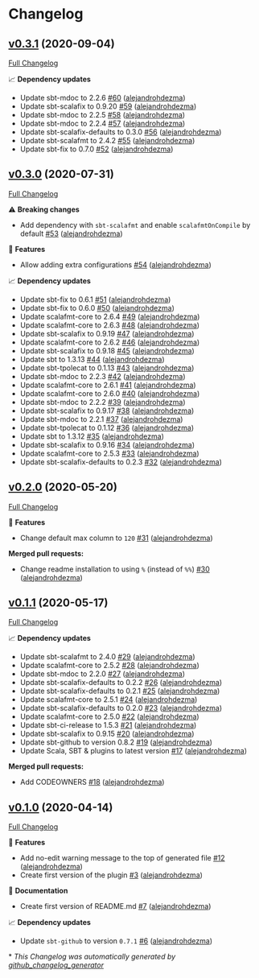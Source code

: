 # Changelog

## [v0.3.1](https://github.com/alejandrohdezma/sbt-scalafmt-defaults/tree/v0.3.1) (2020-09-04)

[Full Changelog](https://github.com/alejandrohdezma/sbt-scalafmt-defaults/compare/v0.3.0...v0.3.1)

📈 **Dependency updates**

- Update sbt-mdoc to 2.2.6 [\#60](https://github.com/alejandrohdezma/sbt-scalafmt-defaults/pull/60) ([alejandrohdezma](https://github.com/alejandrohdezma))
- Update sbt-scalafix to 0.9.20 [\#59](https://github.com/alejandrohdezma/sbt-scalafmt-defaults/pull/59) ([alejandrohdezma](https://github.com/alejandrohdezma))
- Update sbt-mdoc to 2.2.5 [\#58](https://github.com/alejandrohdezma/sbt-scalafmt-defaults/pull/58) ([alejandrohdezma](https://github.com/alejandrohdezma))
- Update sbt-mdoc to 2.2.4 [\#57](https://github.com/alejandrohdezma/sbt-scalafmt-defaults/pull/57) ([alejandrohdezma](https://github.com/alejandrohdezma))
- Update sbt-scalafix-defaults to 0.3.0 [\#56](https://github.com/alejandrohdezma/sbt-scalafmt-defaults/pull/56) ([alejandrohdezma](https://github.com/alejandrohdezma))
- Update sbt-scalafmt to 2.4.2 [\#55](https://github.com/alejandrohdezma/sbt-scalafmt-defaults/pull/55) ([alejandrohdezma](https://github.com/alejandrohdezma))
- Update sbt-fix to 0.7.0 [\#52](https://github.com/alejandrohdezma/sbt-scalafmt-defaults/pull/52) ([alejandrohdezma](https://github.com/alejandrohdezma))

## [v0.3.0](https://github.com/alejandrohdezma/sbt-scalafmt-defaults/tree/v0.3.0) (2020-07-31)

[Full Changelog](https://github.com/alejandrohdezma/sbt-scalafmt-defaults/compare/v0.2.0...v0.3.0)

⚠️ **Breaking changes**

- Add dependency with `sbt-scalafmt` and enable `scalafmtOnCompile` by default [\#53](https://github.com/alejandrohdezma/sbt-scalafmt-defaults/pull/53) ([alejandrohdezma](https://github.com/alejandrohdezma))

🚀 **Features**

- Allow adding extra configurations [\#54](https://github.com/alejandrohdezma/sbt-scalafmt-defaults/pull/54) ([alejandrohdezma](https://github.com/alejandrohdezma))

📈 **Dependency updates**

- Update sbt-fix to 0.6.1 [\#51](https://github.com/alejandrohdezma/sbt-scalafmt-defaults/pull/51) ([alejandrohdezma](https://github.com/alejandrohdezma))
- Update sbt-fix to 0.6.0 [\#50](https://github.com/alejandrohdezma/sbt-scalafmt-defaults/pull/50) ([alejandrohdezma](https://github.com/alejandrohdezma))
- Update scalafmt-core to 2.6.4 [\#49](https://github.com/alejandrohdezma/sbt-scalafmt-defaults/pull/49) ([alejandrohdezma](https://github.com/alejandrohdezma))
- Update scalafmt-core to 2.6.3 [\#48](https://github.com/alejandrohdezma/sbt-scalafmt-defaults/pull/48) ([alejandrohdezma](https://github.com/alejandrohdezma))
- Update sbt-scalafix to 0.9.19 [\#47](https://github.com/alejandrohdezma/sbt-scalafmt-defaults/pull/47) ([alejandrohdezma](https://github.com/alejandrohdezma))
- Update scalafmt-core to 2.6.2 [\#46](https://github.com/alejandrohdezma/sbt-scalafmt-defaults/pull/46) ([alejandrohdezma](https://github.com/alejandrohdezma))
- Update sbt-scalafix to 0.9.18 [\#45](https://github.com/alejandrohdezma/sbt-scalafmt-defaults/pull/45) ([alejandrohdezma](https://github.com/alejandrohdezma))
- Update sbt to 1.3.13 [\#44](https://github.com/alejandrohdezma/sbt-scalafmt-defaults/pull/44) ([alejandrohdezma](https://github.com/alejandrohdezma))
- Update sbt-tpolecat to 0.1.13 [\#43](https://github.com/alejandrohdezma/sbt-scalafmt-defaults/pull/43) ([alejandrohdezma](https://github.com/alejandrohdezma))
- Update sbt-mdoc to 2.2.3 [\#42](https://github.com/alejandrohdezma/sbt-scalafmt-defaults/pull/42) ([alejandrohdezma](https://github.com/alejandrohdezma))
- Update scalafmt-core to 2.6.1 [\#41](https://github.com/alejandrohdezma/sbt-scalafmt-defaults/pull/41) ([alejandrohdezma](https://github.com/alejandrohdezma))
- Update scalafmt-core to 2.6.0 [\#40](https://github.com/alejandrohdezma/sbt-scalafmt-defaults/pull/40) ([alejandrohdezma](https://github.com/alejandrohdezma))
- Update sbt-mdoc to 2.2.2 [\#39](https://github.com/alejandrohdezma/sbt-scalafmt-defaults/pull/39) ([alejandrohdezma](https://github.com/alejandrohdezma))
- Update sbt-scalafix to 0.9.17 [\#38](https://github.com/alejandrohdezma/sbt-scalafmt-defaults/pull/38) ([alejandrohdezma](https://github.com/alejandrohdezma))
- Update sbt-mdoc to 2.2.1 [\#37](https://github.com/alejandrohdezma/sbt-scalafmt-defaults/pull/37) ([alejandrohdezma](https://github.com/alejandrohdezma))
- Update sbt-tpolecat to 0.1.12 [\#36](https://github.com/alejandrohdezma/sbt-scalafmt-defaults/pull/36) ([alejandrohdezma](https://github.com/alejandrohdezma))
- Update sbt to 1.3.12 [\#35](https://github.com/alejandrohdezma/sbt-scalafmt-defaults/pull/35) ([alejandrohdezma](https://github.com/alejandrohdezma))
- Update sbt-scalafix to 0.9.16 [\#34](https://github.com/alejandrohdezma/sbt-scalafmt-defaults/pull/34) ([alejandrohdezma](https://github.com/alejandrohdezma))
- Update scalafmt-core to 2.5.3 [\#33](https://github.com/alejandrohdezma/sbt-scalafmt-defaults/pull/33) ([alejandrohdezma](https://github.com/alejandrohdezma))
- Update sbt-scalafix-defaults to 0.2.3 [\#32](https://github.com/alejandrohdezma/sbt-scalafmt-defaults/pull/32) ([alejandrohdezma](https://github.com/alejandrohdezma))

## [v0.2.0](https://github.com/alejandrohdezma/sbt-scalafmt-defaults/tree/v0.2.0) (2020-05-20)

[Full Changelog](https://github.com/alejandrohdezma/sbt-scalafmt-defaults/compare/v0.1.1...v0.2.0)

🚀 **Features**

- Change default max column to `120` [\#31](https://github.com/alejandrohdezma/sbt-scalafmt-defaults/pull/31) ([alejandrohdezma](https://github.com/alejandrohdezma))

**Merged pull requests:**

- Change readme installation to using `%` \(instead of `%%`\) [\#30](https://github.com/alejandrohdezma/sbt-scalafmt-defaults/pull/30) ([alejandrohdezma](https://github.com/alejandrohdezma))

## [v0.1.1](https://github.com/alejandrohdezma/sbt-scalafmt-defaults/tree/v0.1.1) (2020-05-17)

[Full Changelog](https://github.com/alejandrohdezma/sbt-scalafmt-defaults/compare/v0.1.0...v0.1.1)

📈 **Dependency updates**

- Update sbt-scalafmt to 2.4.0 [\#29](https://github.com/alejandrohdezma/sbt-scalafmt-defaults/pull/29) ([alejandrohdezma](https://github.com/alejandrohdezma))
- Update scalafmt-core to 2.5.2 [\#28](https://github.com/alejandrohdezma/sbt-scalafmt-defaults/pull/28) ([alejandrohdezma](https://github.com/alejandrohdezma))
- Update sbt-mdoc to 2.2.0 [\#27](https://github.com/alejandrohdezma/sbt-scalafmt-defaults/pull/27) ([alejandrohdezma](https://github.com/alejandrohdezma))
- Update sbt-scalafix-defaults to 0.2.2 [\#26](https://github.com/alejandrohdezma/sbt-scalafmt-defaults/pull/26) ([alejandrohdezma](https://github.com/alejandrohdezma))
- Update sbt-scalafix-defaults to 0.2.1 [\#25](https://github.com/alejandrohdezma/sbt-scalafmt-defaults/pull/25) ([alejandrohdezma](https://github.com/alejandrohdezma))
- Update scalafmt-core to 2.5.1 [\#24](https://github.com/alejandrohdezma/sbt-scalafmt-defaults/pull/24) ([alejandrohdezma](https://github.com/alejandrohdezma))
- Update sbt-scalafix-defaults to 0.2.0 [\#23](https://github.com/alejandrohdezma/sbt-scalafmt-defaults/pull/23) ([alejandrohdezma](https://github.com/alejandrohdezma))
- Update scalafmt-core to 2.5.0 [\#22](https://github.com/alejandrohdezma/sbt-scalafmt-defaults/pull/22) ([alejandrohdezma](https://github.com/alejandrohdezma))
- Update sbt-ci-release to 1.5.3 [\#21](https://github.com/alejandrohdezma/sbt-scalafmt-defaults/pull/21) ([alejandrohdezma](https://github.com/alejandrohdezma))
- Update sbt-scalafix to 0.9.15 [\#20](https://github.com/alejandrohdezma/sbt-scalafmt-defaults/pull/20) ([alejandrohdezma](https://github.com/alejandrohdezma))
- Update sbt-github to version 0.8.2 [\#19](https://github.com/alejandrohdezma/sbt-scalafmt-defaults/pull/19) ([alejandrohdezma](https://github.com/alejandrohdezma))
- Update Scala, SBT & plugins to latest version [\#17](https://github.com/alejandrohdezma/sbt-scalafmt-defaults/pull/17) ([alejandrohdezma](https://github.com/alejandrohdezma))

**Merged pull requests:**

- Add CODEOWNERS [\#18](https://github.com/alejandrohdezma/sbt-scalafmt-defaults/pull/18) ([alejandrohdezma](https://github.com/alejandrohdezma))

## [v0.1.0](https://github.com/alejandrohdezma/sbt-scalafmt-defaults/tree/v0.1.0) (2020-04-14)

[Full Changelog](https://github.com/alejandrohdezma/sbt-scalafmt-defaults/compare/e1f4a5b70d70bacc1187bae63d955ce4d6448278...v0.1.0)

🚀 **Features**

- Add no-edit warning message to the top of generated file [\#12](https://github.com/alejandrohdezma/sbt-scalafmt-defaults/pull/12) ([alejandrohdezma](https://github.com/alejandrohdezma))
- Create first version of the plugin [\#3](https://github.com/alejandrohdezma/sbt-scalafmt-defaults/pull/3) ([alejandrohdezma](https://github.com/alejandrohdezma))

📘 **Documentation**

- Create first version of README.md [\#7](https://github.com/alejandrohdezma/sbt-scalafmt-defaults/pull/7) ([alejandrohdezma](https://github.com/alejandrohdezma))

📈 **Dependency updates**

- Update `sbt-github` to version `0.7.1` [\#6](https://github.com/alejandrohdezma/sbt-scalafmt-defaults/pull/6) ([alejandrohdezma](https://github.com/alejandrohdezma))



\* *This Changelog was automatically generated by [github_changelog_generator](https://github.com/github-changelog-generator/github-changelog-generator)*
